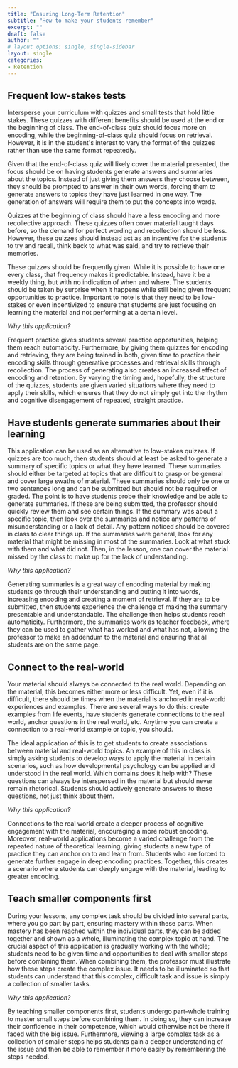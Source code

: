 ```yaml
---
title: "Ensuring Long-Term Retention"
subtitle: "How to make your students remember"
excerpt: ""
draft: false
author: ""
# layout options: single, single-sidebar
layout: single
categories:
- Retention
---
```


## Frequent low-stakes tests

Intersperse your curriculum with quizzes and small tests that hold little stakes. These quizzes with different benefits should be used at the end or the beginning of class. The end-of-class quiz should focus more on encoding, while the beginning-of-class quiz should focus on retrieval. However, it is in the student's interest to vary the format of the quizzes rather than use the same format repeatedly.

Given that the end-of-class quiz will likely cover the material presented, the focus should be on having students generate answers and summaries about the topics. Instead of just giving them answers they choose between, they should be prompted to answer in their own words, forcing them to generate answers to topics they have just learned in one way. The generation of answers will require them to put the concepts into words. 

Quizzes at the beginning of class should have a less encoding and more recollective approach. These quizzes often cover material taught days before, so the demand for perfect wording and recollection should be less. However, these quizzes should instead act as an incentive for the students to try and recall, think back to what was said, and try to retrieve their memories. 

These quizzes should be frequently given. While it is possible to have one every class, that frequency makes it predictable. Instead, have it be a weekly thing, but with no indication of when and where. The students should be taken by surprise when it happens while still being given frequent opportunities to practice. Important to note is that they need to be low-stakes or even incentivized to ensure that students are just focusing on learning the material and not performing at a certain level.

*Why this application?*

Frequent practice gives students several practice opportunities, helping them reach automaticity. Furthermore, by giving them quizzes for encoding and retrieving, they are being trained in both, given time to practice their encoding skills through generative processes and retrieval skills through recollection. The process of generating also creates an increased effect of encoding and retention. By varying the timing and, hopefully, the structure of the quizzes, students are given varied situations where they need to apply their skills, which ensures that they do not simply get into the rhythm and cognitive disengagement of repeated, straight practice. 

## Have students generate summaries about their learning

This application can be used as an alternative to low-stakes quizzes. If quizzes are too much, then students should at least be asked to generate a summary of specific topics or what they have learned. These summaries should either be targeted at topics that are difficult to grasp or be general and cover large swaths of material. These summaries should only be one or two sentences long and can be submitted but should not be required or graded. The point is to have students probe their knowledge and be able to generate summaries. If these are being submitted, the professor should quickly review them and see certain things. If the summary was about a specific topic, then look over the summaries and notice any patterns of misunderstanding or a lack of detail. Any pattern noticed should be covered in class to clear things up. If the summaries were general, look for any material that might be missing in most of the summaries. Look at what stuck with them and what did not. Then, in the lesson, one can cover the material missed by the class to make up for the lack of understanding. 

*Why this application?*

Generating summaries is a great way of encoding material by making students go through their understanding and putting it into words, increasing encoding and creating a moment of retrieval. If they are to be submitted, then students experience the challenge of making the summary presentable and understandable. The challenge then helps students reach automaticity. Furthermore, the summaries work as teacher feedback, where they can be used to gather what has worked and what has not, allowing the professor to make an addendum to the material and ensuring that all students are on the same page. 

## Connect to the real-world 

Your material should always be connected to the real world. Depending on the material, this becomes either more or less difficult. Yet, even if it is difficult, there should be times when the material is anchored in real-world experiences and examples. There are several ways to do this: create examples from life events, have students generate connections to the real world, anchor questions in the real world, etc. Anytime you can create a connection to a real-world example or topic, you should. 

The ideal application of this is to get students to create associations between material and real-world topics. An example of this in class is simply asking students to develop ways to apply the material in certain scenarios, such as how developmental psychology can be applied and understood in the real world. Which domains does it help with? These questions can always be interspersed in the material but should never remain rhetorical. Students should actively generate answers to these questions, not just think about them. 

*Why this application?*

Connections to the real world create a deeper process of cognitive engagement with the material, encouraging a more robust encoding. Moreover, real-world applications become a varied challenge from the repeated nature of theoretical learning, giving students a new type of practice they can anchor on to and learn from. Students who are forced to generate further engage in deep encoding practices. Together, this creates a scenario where students can deeply engage with the material, leading to greater encoding.

## Teach smaller components first

During your lessons, any complex task should be divided into several parts, where you go part by part, ensuring mastery within these parts. When mastery has been reached within the individual parts, they can be added together and shown as a whole, illuminating the complex topic at hand. The crucial aspect of this application is gradually working with the whole; students need to be given time and opportunities to deal with smaller steps before combining them. When combining them, the professor must illustrate how these steps create the complex issue. It needs to be illuminated so that students can understand that this complex, difficult task and issue is simply a collection of smaller tasks.


*Why this application?*

By teaching smaller components first, students undergo part-whole training to master small steps before combining them. In doing so, they can increase their confidence in their competence, which would otherwise not be there if faced with the big issue. Furthermore, viewing a large complex task as a collection of smaller steps helps students gain a deeper understanding of the issue and then be able to remember it more easily by remembering the steps needed. 


 



